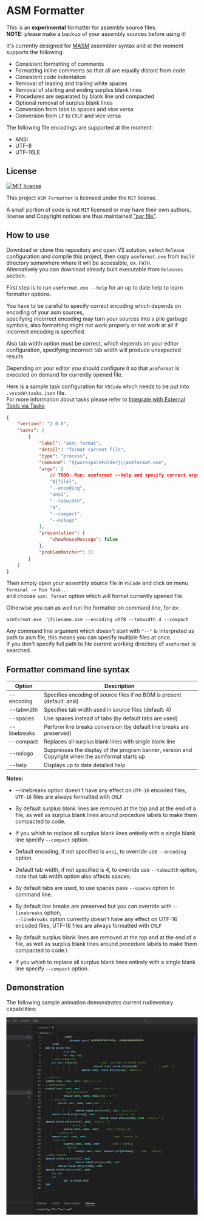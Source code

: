 
# ASM Formatter

This is an **experimental** formatter for assembly source files.\
**NOTE:** please make a backup of your assembly sources before using it!

It's currently designed for [MASM][masm] assembler syntax and at the moment supports the following:

- Consistent formatting of comments
- Formatting inline comments so that all are equally distant from code
- Consistent code indentation
- Removal of leading and trailing white spaces
- Removal of starting and ending surplus blank lines
- Procedures are separated by blank line and compacted
- Optional removal of surplus blank lines
- Conversion from tabs to spaces and vice versa
- Conversion from `LF` to `CRLF` and vice versa

The following file encodings are supported at the moment:

- ANSI
- UTF-8
- UTF-16LE

## License

[![MIT license][badge license]](/LICENSE "View license")

This project `ASM Formatter` is licensed under the `MIT` license.

A small portion of code is not `MIT` licensed or may have their own authors,\
license and Copyright notices are thus maintained ["per file"][file scope].

## How to use

Download or clone this repository and open VS solution, select `Release` configuration and compile this
project, then copy `asmformat.exe` from `Build` directory somewhere where it will be accessible, ex. `PATH`.\
Alternatively you can download already built executable from `Releases` section.

First step is to run `asmformat.exe --help` for an up to date help to learn formatter options.

You have to be careful to specify correct encoding which depends on encoding of your asm sources,\
specifying incorrect encoding may turn your sources into a pile garbage symbols, also formatting
might not work properly or not work at all if incorrect encoding is specified.

Also tab width option must be correct, which depends on your editor configuration,
specifying incorrect tab width will produce unexpected results.

Depending on your editor you should configure it so that `asmformat` is executed on demand for
currently opened file.

Here is a sample task configuration for `VSCode` which needs to be put into `.vscode\tasks.json` file.\
For more information about tasks please refer to [Integrate with External Tools via Tasks][tasks]

```json
{
	"version": "2.0.0",
	"tasks": [
		{
			"label": "asm: format",
			"detail": "format current file",
			"type": "process",
			"command": "${workspaceFolder}\\asmformat.exe",
			"args": [
				// TODO: Run: asmformat --help and specify correct args
				"${file}",
				"--encoding",
				"ansi",
				"--tabwidth",
				"4",
				"--compact",
				"--nologo"
			],
			"presentation": {
				"showReuseMessage": false
			},
			"problemMatcher": []
		}
	]
}
```

Then simply open your assembly source file in `VSCode` and click on menu `Terminal -> Run Task...`\
and choose `asm: format` option which will format currently opened file.

Otherwise you can as well run the formatter on command line, for ex:

```batch
asmformat.exe .\filename.asm --encoding utf8 --tabwidth 4 --compact
```

Any command line argument which doesn't start with `"--"` is interpreted as path to asm file,
this means you can specify multiple files at once.\
If you don't specify full path to file current working directory of `asmformat` is searched.

## Formatter command line syntax

| Option       | Description                                                                                       |
| ------------ | ------------------------------------------------------------------------------------------------- |
| --encoding   | Specifies encoding of source files if no BOM is present (default: ansi)                           |
| --tabwidth   | Specifies tab width used in source files (default: 4)                                             |
| --spaces     | Use spaces instead of tabs (by default tabs are used)                                             |
| --linebreaks | Perform line breaks conversion (by default line breaks are preserved)                             |
| --compact    | Replaces all surplus blank lines with single blank line                                           |
| --nologo     | Suppresses the display of the program banner, version and Copyright when the asmformat starts up  |
| --help       | Displays up to date detailed help                                                                 |

**Notes:**

- --linebreaks option doesn't have any effect on `UTF-16` encoded files, `UTF-16` files are always formatted with `CRLF`
- By default surplus blank lines are removed at the top and at the end of a file,
  as well as surplus blank lines around procedure labels to make them compacted to code.
- If you whish to replace all surplus blank lines entirely with a single blank line specify `--compact` option.

- Default encoding, if not specified is `ansi`, to override use `--encoding` option.

- Default tab width, if not specified is 4, to override use `--tabwidth` option,\
  note that tab width option also affects spaces.

- By default tabs are used, to use spaces pass `--spaces` option to command line.

- By default line breaks are preserved but you can override with `--linebreaks` option,\
  `--linebreaks` option currently doesn't have any effect on UTF-16 encoded files,
  UTF-16 files are always formatted with `CRLF`

- By default surplus blank lines are removed at the top and at the end of a file, as well as surplus
  blank lines around procedure labels to make them compacted to code.\

- If you whish to replace all surplus blank lines entirely with a single blank line specify
  `--compact` option.

## Demonstration

The following sample animation demonstrates current rudimentary capabilities:

![Demonstration](/assets/demonstration.gif)

[masm]: https://learn.microsoft.com/en-us/cpp/assembler/masm/microsoft-macro-assembler-reference
[badge license]: https://img.shields.io/static/v1?label=License&message=MIT&color=success&style=plastic
[file scope]: https://softwarefreedom.org/resources/2012/ManagingCopyrightInformation.html#maintaining-file-scope-copyright-notices
[tasks]: https://code.visualstudio.com/docs/editor/tasks
